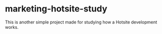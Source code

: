# marketing-hotsite-study
This is another simple project made for studying how a Hotsite development works.
